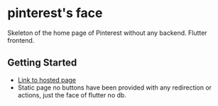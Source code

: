 # pinterest's face

Skeleton of the home page of Pinterest without any backend. Flutter frontend.

## Getting Started
- [Link to hosted page](https://itdeath-1579081189185.web.app/#/)
- Static page no buttons have been provided with any redirection or actions, just the face of flutter no db.
